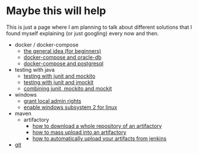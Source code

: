 # Maybe this will help

This is just a page where I am planning to talk about different solutions that I found myself explaining (or just googling) every now and then. 

* docker / docker-compose
  * [the general idea (for beginners)](docker/common/index.md) 
  * [docker-compose and oracle-db](docker/oracle/index.md)
  * [docker-compose and postgresql](docker/postgresql/index.md)
* testing with java
  * [testing with junit and mockito](java/testing/mockito.md) 
  * [testing with junit and jmockit](java/testing/jmockit.md) 
  * [combining junit, mockito and mockit](java/testing/junitAndMockitoAndJmockit.md)
* windows
  * [grant local admin rights](windows/adminRightsForUsers.md)
  * [enable windows subsystem 2 for linux](windows/windowsSubsystem2ForLinux.md)
* maven 
  * artifactory
    * [how to download a whole repository of an artifactory](maven/artifactory/downloadWholeRepoFromArtifactory.md)
    * [how to mass upload into an artifactory](maven/artifactory/massUploadToArtifactory.md)
    * [how to automatically upload your artifacts from jenkins](maven/artifactory/uploadFromJenkins.md)
* [git](git/useful-git-commands.md)